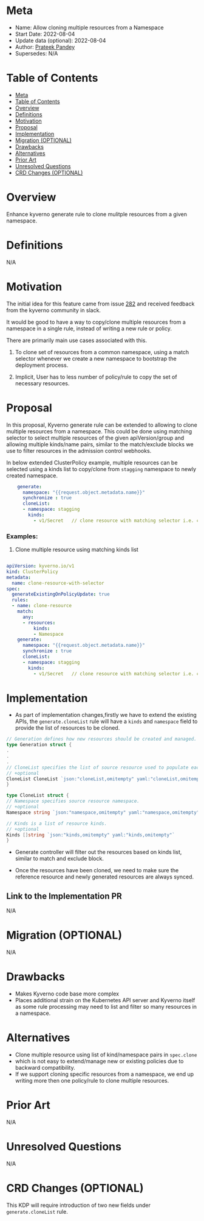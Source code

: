 # Meta
[meta]: #meta
- Name: Allow cloning multiple resources from a Namespace
- Start Date: 2022-08-04
- Update data (optional): 2022-08-04
- Author: [Prateek Pandey](https://github.com/prateekpandey14)
- Supersedes:  N/A

# Table of Contents
[table-of-contents]: #table-of-contents
- [Meta](#meta)
- [Table of Contents](#table-of-contents)
- [Overview](#overview)
- [Definitions](#definitions)
- [Motivation](#motivation)
- [Proposal](#proposal)
- [Implementation](#implementation)
- [Migration (OPTIONAL)](#migration-optional)
- [Drawbacks](#drawbacks)
- [Alternatives](#alternatives)
- [Prior Art](#prior-art)
- [Unresolved Questions](#unresolved-questions)
- [CRD Changes (OPTIONAL)](#crd-changes-optional)

# Overview
[overview]: #overview

Enhance kyverno generate rule to clone mulitple resources from a given namespace.


# Definitions
[definitions]: #definitions

N/A

# Motivation
[motivation]: #motivation

The initial idea for this feature came from issue [282](https://github.com/kyverno/kyverno/issues/282) and received feedback from the kyverno community in slack.

It would be good to have a way to copy/clone multiple resources from a namespace in a single rule, instead of
writing a new rule or policy.

There are primarily main use cases associated with this.

1. To clone set of resources from a common namespace, using a match selector whenever we create a new namespace
   to bootstrap the deployment process.

2. Implicit, User has to less number of policy/rule to copy the set of necessary resources.

# Proposal

In this proposal, Kyverno generate rule can be extended to allowing to clone multiple resources from a namespace.
This could be done using  matching selector to select multiple resources of the given apiVersion/group and allowing
multiple kinds/name pairs, similar to the match/exclude blocks we use to filter resources in the admission control
webhooks.

In below extended ClusterPolicy example, multiple resources can be selected using a kinds list to copy/clone from 
`stagging` namespace to newly created namespace.

```yaml
    generate:
      namespace: "{{request.object.metadata.name}}"
      synchronize : true
      cloneList:
      - namespace: stagging
        kinds:
          - v1/Secret   // clone resource with matching selector i.e. configmap, secrets etc
```

### Examples:

1. Clone multiple resource using matching kinds list

```yaml

apiVersion: kyverno.io/v1
kind: ClusterPolicy
metadata:
  name: clone-resource-with-selector
spec:
  generateExistingOnPolicyUpdate: true
  rules:
  - name: clone-resource
    match:
      any:
      - resources:
          kinds:
          - Namespace
    generate:
      namespace: "{{request.object.metadata.name}}"
      synchronize : true
      cloneList:
      - namespace: stagging
        kinds:
          - v1/Secret   // clone resource with matching selector i.e. configmap, secrets etc
```


# Implementation

- As part of implementation changes,firstly we have to extend the existing APIs, the `generate.cloneList` rule
will have a `kinds` and `namespace` field to provide the list of resources to be cloned.

```go
// Generation defines how new resources should be created and managed.
type Generation struct {
.
.
.
// CloneList specifies the list of source resource used to populate each generated resource.
// +optional
CloneList CloneList `json:"cloneList,omitempty" yaml:"cloneList,omitempty"`
}

type CloneList struct {
// Namespace specifies source resource namespace.
// +optional
Namespace string `json:"namespace,omitempty" yaml:"namespace,omitempty"`

// Kinds is a list of resource kinds.
// +optional
Kinds []string `json:"kinds,omitempty" yaml:"kinds,omitempty"`
}
```

- Generate controller will filter out the resources based on kinds list, similar to
  match and exclude block.

- Once the resources have been cloned, we need to make sure the reference resource and newly generated 
  resources are always synced.

## Link to the Implementation PR

N/A

# Migration (OPTIONAL)

N/A

# Drawbacks

* Makes Kyverno code base more complex
* Places additional strain on the Kubernetes API server and Kyverno itself as some rule processing may need to list and filter so many resources in a namespace.

# Alternatives

- Clone multiple resource using list of kind/namespace pairs in `spec.clone`
- which is not easy to extend/manage new or existing policies due to backward compatibility.
- If we support cloning specific resources from a namespace, we end up writing
  more then one policy/rule to clone multiple resources.

# Prior Art

N/A

# Unresolved Questions

N/A

# CRD Changes (OPTIONAL)

This KDP will require introduction of two new fields under `generate.cloneList` rule.
